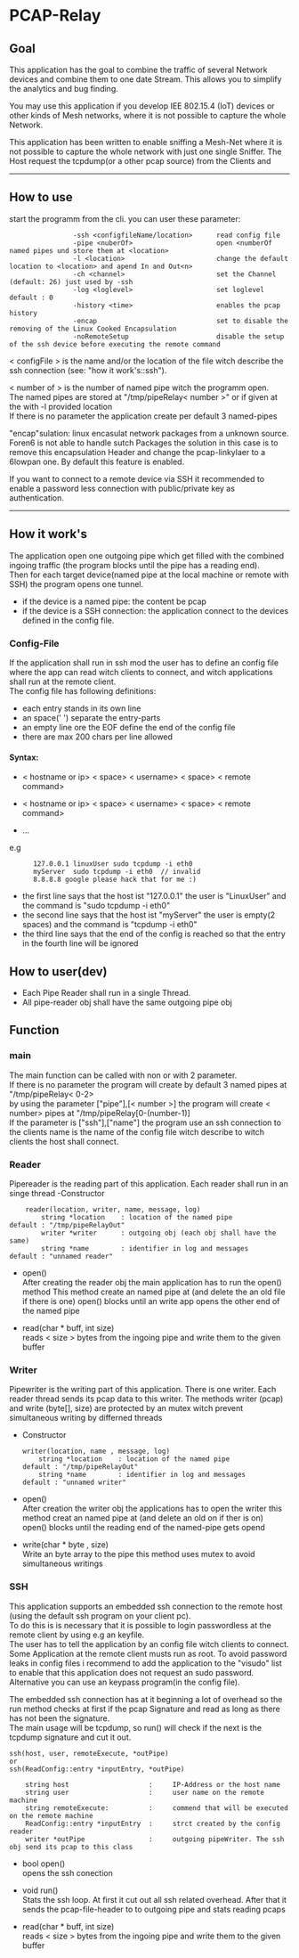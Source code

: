 # PCAP-Relay   
## Goal   
This application has the goal to combine the traffic of several Network devices and combine them to one date Stream. This allows you to simplify the analytics and bug finding.

You may use this application if you develop IEE 802.15.4 (IoT) devices or other kinds of Mesh networks, where it is not possible to capture the whole Network.  


This application has been written to enable sniffing a Mesh-Net where it is not possible to capture the whole network with just 
one single Sniffer. 
The Host request the tcpdump(or a other pcap source) from the Clients and 

***
## How to use
start the programm from the cli. 
you can user these parameter:
            
                    -ssh <configfileName/location>      read config file  
                    -pipe <nuberOf>                     open <numberOf named pipes und store them at <location>
                    -l <location>                       change the default location to <location> and apend In and Out<n>
                    -ch <channel>                       set the Channel (default: 26) just used by -ssh
                    -log <loglevel>                     set loglevel default : 0
                    -history <time>                     enables the pcap history
                    -encap                              set to disable the removing of the Linux Cooked Encapsulation 
                    -noRemoteSetup                      disable the setup of the ssh device before executing the remote command


            
   < configFile > is the name and/or the location of the file witch describe the ssh connection (see: "how it work's::ssh").
   
   < number of > is the number of named pipe witch the programm open.   
          The named pipes are stored at "/tmp/pipeRelay< number >" or if given at the with -l provided location   
          If there is no parameter the application create per default 3 named-pipes
          
   "encap"sulation: linux encasulat network packages from a unknown source. Foren6 is not able to handle sutch Packages
   the solution in this case is to remove this encapsulation Header and change the pcap-linkylaer to a 6lowpan one.
   By default this feature is enabled.
   
   If you want to connect to a remote device via SSH it recommended to enable a password less connection with public/private key as authentication. 

***
## How it work's
The application open one outgoing pipe which get filled with the combined ingoing traffic (the program blocks until the pipe has a reading end).    
Then for each target device(named pipe at the local machine or remote with SSH) the program opens one tunnel.   
* if the device is a named pipe: the content  be pcap
* if the device is a SSH connection: the application connect to the devices defined in the config file.
### Config-File
If the application shall run in ssh mod the user has to define an config file where the app can read witch clients to connect,
and witch applications shall run at the remote client.   
The config file has following definitions:   
- each entry stands in its own line
- an space(' ') separate the entry-parts
- an empty line ore the EOF define the end of the config file
- there are max 200 chars per line allowed   

#### Syntax:   
* < hostname or ip> < space> < username> < space> < remote command>   

* < hostname or ip> < space> < username> < space> < remote command>   

* ...   
   
e.g   

          127.0.0.1 linuxUser sudo tcpdump -i eth0
          myServer  sudo tcpdump -i eth0  // invalid          
          8.8.8.8 google please hack that for me :)   
          
* the first line says that the host ist "127.0.0.1" the user is "LinuxUser" and the command is "sudo tcpdump -i eth0"   
* the second line says that the host ist "myServer" the user is empty(2 spaces)   and the command is "tcpdump -i eth0"    
* the third line says that the end of the config is reached so that the entry in the fourth line will be ignored     
   

## How to user(dev) 

-   Each Pipe Reader shall run in a single Thread. 
-   All pipe-reader obj shall have the same outgoing pipe obj
   
## Function   

### main
The main function can be called with non or with 2 parameter.   
If there is no parameter the program will create by default 3 named pipes at "/tmp/pipeRelay< 0-2>   
by using the parameter ["pipe"],[< number >]  the program will create < number> pipes at "/tmp/pipeRelay[0-(number-1)]   
If the parameter is ["ssh"],["name"] the program use an ssh connection to the clients name is the name of the config file
  witch describe to witch clients the host shall connect.   
   
### Reader
Pipereader is the reading part of this application. 
Each reader shall run in an singe thread 
-Constructor
     
        reader(location, writer, name, message, log)
            string *location    : location of the named pipe               default : "/tmp/pipeRelayOut"
            writer *writer      : outgoing obj (each obj shall have the same)
            string *name        : identifier in log and messages           default : "unnamed reader"
                                         
        
- open()   
    After creating the reader obj the main application has to run the open() method 
    This method create an named pipe at <location> (and delete the an old file if there is one)
    open() blocks until an write app opens the other end of the named pipe
    
- read(char * buff, int size)   
   reads < size > bytes from the ingoing pipe and write them to the given buffer
 
### Writer
Pipewriter is the writing part of this application.
There is one writer. 
Each reader thread sends its pcap data to this writer. The methods writer (pcap) and write (byte[], size) are protected by an mutex witch prevent simultaneous writing by differned threads 
-   Constructor

        writer(location, name , message, log)
            string *location    : location of the named pipe                default : "/tmp/pipeRelayOut"
            string *name        : identifier in log and messages            default : "unnamed writer"
        
-   open()   
        After creation the writer obj the applications has to open the writer
        this method creat an named pipe at <location> (and delete an old on if ther is on)
        open() blocks until the reading end of the named-pipe gets opend
-   write(char * byte , size)   
        Write an byte array to the pipe
        this method uses mutex to avoid simultaneous writings
        
  

 
### SSH
This application supports an embedded ssh connection to the remote host (using the default ssh program on your client pc).   
To do this is is necessary that it is possible to login passwordless at the remote client by using e.g an keyfile.   
The user has to tell the application by an config file witch clients to connect.  
Some Application at the remote client musts run as root.
To avoid password leaks in config files i recommend to add the application to the "visudo" list to enable that this application 
does not request an sudo password.   
Alternative you can use an keypass program(in the config file).   
   
The embedded ssh connection has at it beginning a lot of overhead so the run method checks at first if the 
pcap Signature and read as long as there has not been the signature.   
The main usage will be tcpdump, so run() will check if the next is the tcpdump signature and cut it out.
    
    ssh(host, user, remoteExecute, *outPipe)
    or
    ssh(ReadConfig::entry *inputEntry, *outPipe) 
    
        string host                    :     IP-Address or the host name 
        string user                    :     user name on the remote machine
        string remoteExecute:          :     commend that will be executed on the remote machine
        ReadConfig::entry *inputEntry  :     strct created by the config reader
        writer *outPipe                :     outgoing pipeWriter. The ssh obj send its pcap to this class

* bool open()   
opens the ssh conection    
  
* void run()    
Stats the ssh loop. At first it cut out all ssh related overhead. After that it sends the pcap-file-header to to outgoing pipe 
and stats reading pcaps

* read(char * buff, int size)   
   reads < size > bytes from the ingoing pipe and write them to the given buffer
 


